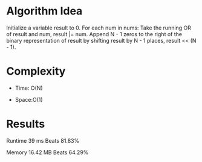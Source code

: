 # Algorithm Idea

Initialize a variable result to 0.
For each num in nums:
Take the running OR of result and num, result |= num.
Append N - 1 zeros to the right of the binary representation of result by shifting result by N - 1 places, result << (N - 1).

# Complexity

- Time: O(N)

- Space:O(1)

# Results

Runtime
39
ms
Beats
81.83%

Memory
16.42
MB
Beats
64.29%
